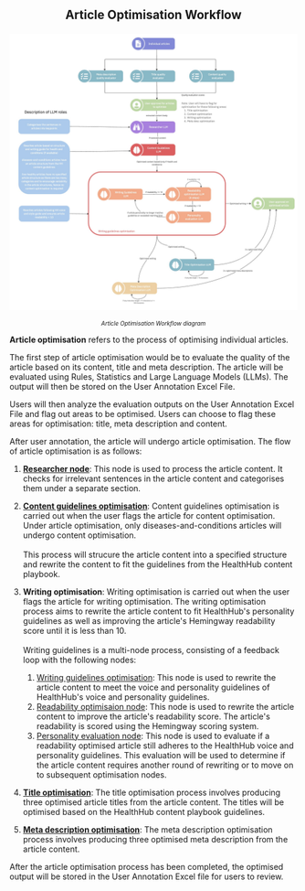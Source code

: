 <h2><p style="text-align: center;">Article Optimisation Workflow</p></h2>

![Optimisation Checks & Rewriting Workflow](../images/article_optimisation_flow.jpg)

<p style="text-align: center; font-size: 10px;"><i>Article Optimisation Workflow diagram</i></p>

**Article optimisation** refers to the process of optimising individual articles.

The first step of article optimisation would be to evaluate the quality of the article based on its content, title and meta description. The article will be evaluated using Rules, Statistics and Large Language Models (LLMs). The output will then be stored on the User Annotation Excel File.

Users will then analyze the evaluation outputs on the User Annotation Excel File and flag out areas to be optimised. Users can choose to flag these areas for optimisation: title, meta description and content.

After user annotation, the article will undergo article optimisation. The flow of article optimisation is as follows:

1. [**Researcher node**](./article-rewriting-nodes/researcher_node.md): This node is used to process the article content. It checks for irrelevant sentences in the article content and categorises them under a separate section. <br/>

2. [**Content guidelines optimisation**](./article-rewriting-nodes/content_guidelines_optimisation.md): Content guidelines optimisation is carried out when the user flags the article for content optimisation. Under article optimisation, only diseases-and-conditions articles will undergo content optimisation.
   <br/><br/>
   This process will strucure the article content into a specified structure and rewrite the content to fit the guidelines from the HealthHub content playbook.

3. **Writing optimisation**: Writing optimisation is carried out when the user flags the article for writing optimisation. The writing optimisation process aims to rewrite the article content to fit HealthHub's personality guidelines as well as improving the article's Hemingway readability score until it is less than 10.
   <br/><br/>
   Writing guidelines is a multi-node process, consisting of a feedback loop with the following nodes:

   1. [Writing guidelines optimisation](./article-rewriting-nodes/writing_guidelines_optimisation.md): This node is used to rewrite the article content to meet the voice and personality guidelines of HealthHub's voice and personality guidelines.
   2. [Readability optimisaion node](./article-rewriting-nodes/readability_optimisation.md): This node is used to rewrite the article content to improve the article's readability score. The article's readability is scored using the Hemingway scoring system.
   3. [Personality evaluation node](./article-rewriting-nodes/personality_evaluation.md): This node is used to evaluate if a readability optimised article still adheres to the HealthHub voice and personality guidelines. This evaluation will be used to determine if the article content requires another round of rewriting or to move on to subsequent optimisation nodes.

4. [**Title optimisation**](./article-rewriting-nodes/title_optimisation.md): The title optimisation process involves producing three optimised article titles from the article content. The titles will be optimised based on the HealthHub content playbook guidelines.

5. [**Meta description optimisation**](./article-rewriting-nodes/meta_desc_optimisation.md): The meta description optimisation process involves producing three optimised meta description from the article content.

After the article optimisation process has been completed, the optimised output will be stored in the User Annotation Excel file for users to review.
